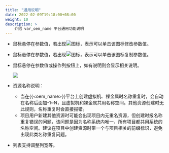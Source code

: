 ```yaml
---
title: "通用说明"
date: 2022-02-09T19:18:00+08:00
weight: 10
description: >
    介绍 var_oem_name 平台通用功能说明
---
```


- 鼠标悬停在参数值，若出现![](../../images/edit1.png)图标，表示可以单击该图标修改参数值。
- 鼠标悬停在参数值，若出现![](../../images/copy1.png)图标，表示可以单击该图标复制参数值。
- 鼠标悬停在参数值或操作列按钮上，如有说明则会显示相关说明。
      
   ![](../../images/editandcopy.png)
   
- 资源名称说明：
    - 当在{{<oem_name>}}平台上创建虚拟机、裸金属时名称重复时，会自动在名称后面加-1~N，且虚拟机和裸金属共用名称空间。其他资源创建时无此规则，名称重复时会直接报错。
    - 项目用户新建其他资源时可能会出现项目内无重名资源，但创建时报名称重复错误的问题，该问题是因为名称系统内唯一，所有项目都共用系统的名称空间。建议在项目中创建资源时带一个与项目相关的前缀标识，避免出现此类名称重复问题。

- 列表支持调整列宽等。
